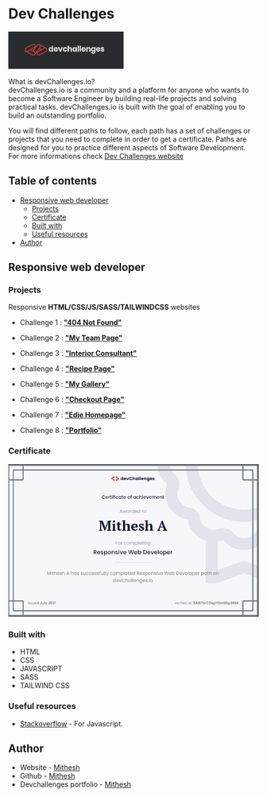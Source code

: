 # Dev Challenges

![](logo-dev-challenges.png)

What is devChallenges.io?<BR>
devChallenges.io is a community and a platform for anyone who wants to become a Software Engineer by building real-life projects and solving practical tasks. devChallenges.io is built with the goal of enabling you to build an outstanding portfolio.

You will find different paths to follow, each path has a set of challenges or projects that you need to complete in order to get a certificate. Paths are designed for you to practice different aspects of Software Development.<br> For more informations check [Dev Challenges website](https://devchallenges.io/)


## Table of contents

- [Responsive web developer](#responsive-web-developer)
  - [Projects](#projects)
  - [Certificate](#certificate)
  - [Built with](#built-with)
  - [Useful resources](#useful-resources)
- [Author](#author)


## Responsive web developer
### Projects 

Responsive **HTML/CSS/JS/SASS/TAILWINDCSS** websites

- Challenge 1 : [**"404 Not Found"**](https://github.com/Mithesh14/Dev-challenges/tree/main/404-not-found)

- Challenge 2 : [**"My Team Page"**](https://github.com/Mithesh14/Dev-challenges/tree/main/my-team-page)

- Challenge 3 : [**"Interior Consultant"**](https://github.com/Mithesh14/Dev-challenges/tree/main/Interior-consultant)

- Challenge 4 : [**"Recipe Page"**](https://github.com/Mithesh14/Dev-challenges/tree/main/Recipe-page)

- Challenge 5 : [**"My Gallery"**](https://github.com/Mithesh14/Dev-challenges/tree/main/My-Gallery)

- Challenge 6 : [**"Checkout Page"**](https://github.com/Mithesh14/Dev-challenges/tree/main/Checkout-page)
 
- Challenge 7 : [**"Edie Homepage"**](https://github.com/Mithesh14/Dev-challenges/tree/main/Edie-homepage)
  
- Challenge 8 : [**"Portfolio"**](https://github.com/Mithesh14/Dev-challenges/tree/main/Portfolio-master)

### Certificate
 
 ![certificates](https://github.com/Mithesh14/Dev-challenges/blob/main/Dev%20Challenges%20Responsive%20web%20developer%20-%202021.png)
  
### Built with

- HTML
- CSS
- JAVASCRIPT
- SASS
- TAILWIND CSS

### Useful resources

- [Stackoverflow](https://stackoverflow.com/) - For Javascript.


## Author

- Website - [Mithesh](https://mithesh14.netlify.app/)
- Github -  [Mithesh](https://github.com/Mithesh14)
- Devchallenges portfolio - [Mithesh](https://devchallenges.io/portfolio/Mithesh14)

